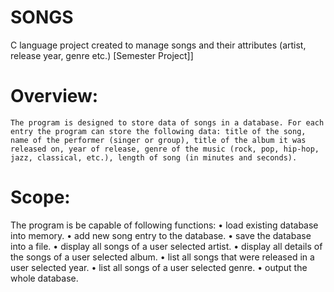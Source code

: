 # SONGS
C language project created to manage songs and their attributes (artist, release year, genre etc.) [Semester Project]]

# Overview:
	The program is designed to store data of songs in a database. For each entry the program can store the following data: title of the song, name of the performer (singer or group), title of the album it was released on, year of release, genre of the music (rock, pop, hip-hop, jazz, classical, etc.), length of song (in minutes and seconds). 

# Scope:
The program is be capable of following functions:
  •	load existing database into memory.
  •	add new song entry to the database.
  •	save the database into a file.
  •	display all songs of a user selected artist.
  •	display all details of the songs of a user selected album.
  •	list all songs that were released in a user selected year.
  •	list all songs of a user selected genre.
  •	output the whole database.
